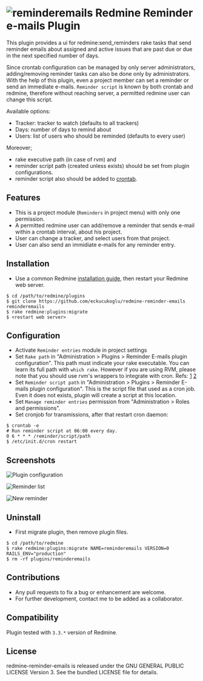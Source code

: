 # ![reminderemails](https://github.com/eckucukoglu/redmine-reminder-emails/blob/master/assets/images/icons/reminder-emails-64.png?raw=true) Redmine Reminder e-mails Plugin

This plugin provides a ui for redmine:send_reminders rake tasks that send reminder emails about assigned and active issues that are past due or due in the next specified number of days.

Since crontab configuration can be managed by only server administrators, adding/removing reminder tasks can also be done only by administrators. With the help of this plugin, even a project member can set a reminder or send an immediate e-mails. `Reminder script` is known by both crontab and redmine, therefore without reaching server, a permitted redmine user can change this script.

Available options:
 - Tracker: tracker to watch (defaults to all trackers)
 - Days: number of days to remind about
 - Users: list of users who should be reminded (defaults to every user)

Moreover;
 - rake executive path (in case of rvm) and
 - reminder script path (created unless exists) should be set from plugin configurations.
 - reminder script also should be added to [crontab].

## Features

* This is a project module (`Reminders` in project menu) with only one permission.
* A permitted redmine user can add/remove a reminder that sends e-mail within a crontab interval, about his project.
* User can change a tracker, and select users from that project.
* User can also send an immidiate e-mails for any reminder entry.

## Installation

* Use a common Redmine [installation guide](http://www.redmine.org/projects/redmine/wiki/Plugins), then restart your Redmine web server.
```
$ cd /path/to/redmine/plugins
$ git clone https://github.com/eckucukoglu/redmine-reminder-emails reminderemails
$ rake redmine:plugins:migrate
$ <restart web server>
```

## Configuration

* Activate `Reminder entries` module in project settings
* Set `Rake path` in "Administration > Plugins > Reminder E-mails plugin configuration". This path must indicate your rake executable. You can learn its full path with `which rake`. However if you are using RVM, please note that you should use rvm's wrappers to integrate with cron. Refs: [1](http://stackoverflow.com/a/25265172) [2](https://rvm.io/integration/cron)
* Set `Reminder script path` in "Administration > Plugins > Reminder E-mails plugin configuration". This is the script file that used as a cron job. Even it does not exists, plugin will create a script at this location.
* Set `Manage reminder entries` permission from "Administration > Roles and permissions".
* Set cronjob for transmissions, after that restart cron daemon:

```
$ crontab -e
# Run reminder script at 06:00 every day.
0 6 * * * /reminder/script/path
$ /etc/init.d/cron restart
```

## Screenshots

![Plugin configuration](https://github.com/eckucukoglu/redmine-reminder-emails/blob/master/assets/images/screenshots/plugin_configuration.png?raw=true)

![Reminder list](https://github.com/eckucukoglu/redmine-reminder-emails/blob/master/assets/images/screenshots/reminder_list.png?raw=true)

![New reminder](https://github.com/eckucukoglu/redmine-reminder-emails/blob/master/assets/images/screenshots/new_reminder.png?raw=true)

## Uninstall

* First migrate plugin, then remove plugin files.
```
$ cd /path/to/redmine
$ rake redmine:plugins:migrate NAME=reminderemails VERSION=0 RAILS_ENV="production"
$ rm -rf plugins/reminderemails
```

## Contributions

* Any pull requests to fix a bug or enhancement are welcome.
* For further development, contact me to be added as a collaborator.

## Compatibility

Plugin tested with `3.3.*` version of Redmine.

## License

redmine-reminder-emails is released under the GNU GENERAL PUBLIC LICENSE Version 3. See the bundled LICENSE file for details.

   [crontab]: <http://www.cyberciti.biz/faq/how-do-i-add-jobs-to-cron-under-linux-or-unix-oses/>
